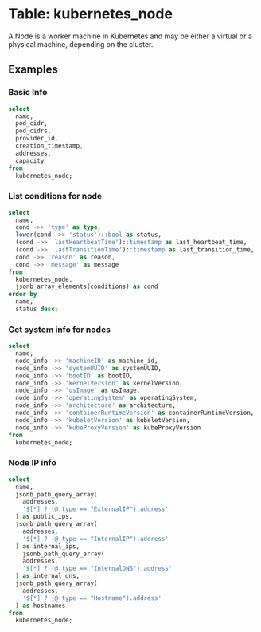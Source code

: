 # Table: kubernetes_node

A Node is a worker machine in Kubernetes and may be either a virtual or a physical machine, depending on the cluster.

## Examples

### Basic Info

```sql
select
  name,
  pod_cidr,
  pod_cidrs,
  provider_id,
  creation_timestamp,
  addresses,
  capacity
from
  kubernetes_node;
```

### List conditions for node

```sql
select
  name,
  cond ->> 'type' as type,
  lower(cond ->> 'status')::bool as status,
  (cond ->> 'lastHeartbeatTime')::timestamp as last_heartbeat_time,
  (cond ->> 'lastTransitionTime')::timestamp as last_transition_time,
  cond ->> 'reason' as reason,
  cond ->> 'message' as message
from
  kubernetes_node,
  jsonb_array_elements(conditions) as cond
order by
  name,
  status desc;
```

### Get system info for nodes

```sql
select
  name,
  node_info ->> 'machineID' as machine_id,
  node_info ->> 'systemUUID' as systemUUID,
  node_info ->> 'bootID' as bootID,
  node_info ->> 'kernelVersion' as kernelVersion,
  node_info ->> 'osImage' as osImage,
  node_info ->> 'operatingSystem' as operatingSystem,
  node_info ->> 'architecture' as architecture,
  node_info ->> 'containerRuntimeVersion' as containerRuntimeVersion,
  node_info ->> 'kubeletVersion' as kubeletVersion,
  node_info ->> 'kubeProxyVersion' as kubeProxyVersion
from
  kubernetes_node;
```


### Node IP info 

```sql
select
  name,
  jsonb_path_query_array(
    addresses,
    '$[*] ? (@.type == "ExternalIP").address'
  ) as public_ips,
  jsonb_path_query_array(
    addresses,
    '$[*] ? (@.type == "InternalIP").address'
  ) as internal_ips,
    jsonb_path_query_array(
    addresses,
    '$[*] ? (@.type == "InternalDNS").address'
  ) as internal_dns,
  jsonb_path_query_array(
    addresses,
    '$[*] ? (@.type == "Hostname").address'
  ) as hostnames
from
  kubernetes_node;
```
